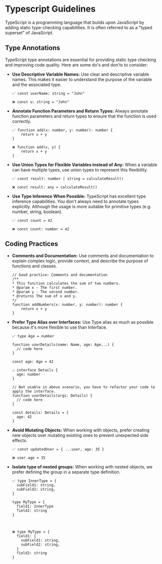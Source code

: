 # Typescript Guidelines

TypeScript is a programming language that builds upon JavaScript by adding static type-checking capabilities. It is often referred to as a "typed superset" of JavaScript.

## Type Annotations

TypeScript type annotations are essential for providing static type checking and improving code quality. Here are some do's and don'ts to consider:

- <b>Use Descriptive Variable Names:</b> Use clear and descriptive variable names. This makes it easier to understand the purpose of the variable and the associated type.

  ```
  ✅ const userName: string = "John"

  ❌ const u: string = "John"
  ```

- <b>Annotate Function Parameters and Return Types:</b> Always annotate function parameters and return types to ensure that the function is used correctly.

  ```
  ✅ function add(x: number, y: number): number {
      return x + y
  }

  ❌ function add(x, y) {
      return x + y
  }
  ```

- <b>Use Union Types for Flexible Variables instead of Any:</b> When a variable can have multiple types, use union types to represent this flexibility.

  ```
  ✅ const result: number | string = calculateResult()

  ❌ const result: any = calculateResult()
  ```

- <b>Use Type Inference When Possible:</b> TypeScript has excellent type inference capabilities. You don't always need to annotate types explicitly. Although the usage is more suitable for primitive types (e.g. number, string, boolean).

  ```
  ✅ const count = 42

  ❌ const count: number = 42
  ```

## Coding Practices

- <b>Comments and Documentation:</b>
  Use comments and documentation to explain complex logic, provide context, and describe the purpose of functions and classes.

  ```
  // Good practice: Comments and documentation
  /**
  * This function calculates the sum of two numbers.
  * @param x - The first number.
  * @param y - The second number.
  * @returns The sum of x and y.
  */
  function addNumbers(x: number, y: number): number {
      return x + y
  }
  ```

- <b>Prefer Type Alias over Interfaces:</b> Use Type alias as much as possible because it's more flexible to use than Interface.

  ```
  ✅ type Age = number

  function userDetails(name: Name, age: Age...) {
    // code here
  }

  const age: Age = 42

  ⚠️ interface Details {
    age: number
  }

  // Not usable in above scenario, you have to refactor your code to apply the interface.
  function userDetails(args: Details) {
    // code here
  }

  const details: Details = {
    age: 42
  }
  ```

- <b>Avoid Mutating Objects:</b> When working with objects, prefer creating new objects over mutating existing ones to prevent unexpected side effects.

  ```
  ✅ const updatedUser = { ...user, age: 35 }

  ❌ user.age = 35
  ```

- <b>Isolate type of nested groups:</b> When working with nested objects, we prefer defining the group in a separate type definition.

  ```
  ✅ type InnerType = {
    subField1: string,
    subField2: string,
  }

  type MyType = {
    field1: InnerType
    field2: string
  }



  ❌ type MyType = {
    field1: {
      subField1: string,
      subField2: string,
    }
    field2: string
  }
  ```
